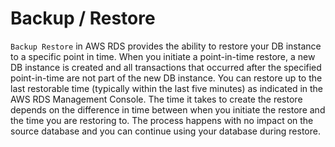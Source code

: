 # Backup / Restore

`Backup Restore` in AWS RDS provides the ability to restore your DB instance to a specific point in time. When you initiate a point-in-time restore, a new DB instance is created and all transactions that occurred after the specified point-in-time are not part of the new DB instance. You can restore up to the last restorable time (typically within the last five minutes) as indicated in the AWS RDS Management Console. The time it takes to create the restore depends on the difference in time between when you initiate the restore and the time you are restoring to. The process happens with no impact on the source database and you can continue using your database during restore.
